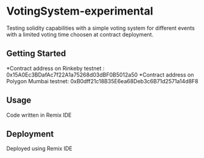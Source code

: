 
# VotingSystem-experimental

Testing solidity capabilities with a simple voting system for different events with a limited voting time choosen at contract deployment.

## Getting Started

*Contract address on Rinkeby testnet : 0x15A0Ec3BDafAc7f22A1a75268d03dBF0B5012a50
*Contract address on Polygon Mumbai testnet: 0xB0dff21c18B35E6ea68Deb3c6B71d2571a14d8F8

## Usage

Code written in Remix IDE

## Deployment

Deployed using Remix IDE
